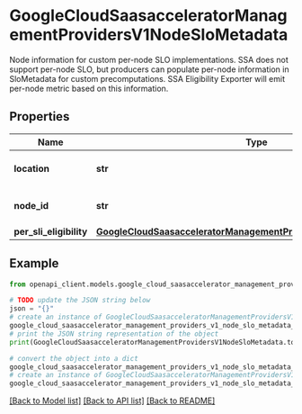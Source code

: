 # GoogleCloudSaasacceleratorManagementProvidersV1NodeSloMetadata

Node information for custom per-node SLO implementations. SSA does not support per-node SLO, but producers can populate per-node information in SloMetadata for custom precomputations. SSA Eligibility Exporter will emit per-node metric based on this information.

## Properties

Name | Type | Description | Notes
------------ | ------------- | ------------- | -------------
**location** | **str** | The location of the node, if different from instance location. | [optional] 
**node_id** | **str** | The id of the node. This should be equal to SaasInstanceNode.node_id. | [optional] 
**per_sli_eligibility** | [**GoogleCloudSaasacceleratorManagementProvidersV1PerSliSloEligibility**](GoogleCloudSaasacceleratorManagementProvidersV1PerSliSloEligibility.md) |  | [optional] 

## Example

```python
from openapi_client.models.google_cloud_saasaccelerator_management_providers_v1_node_slo_metadata import GoogleCloudSaasacceleratorManagementProvidersV1NodeSloMetadata

# TODO update the JSON string below
json = "{}"
# create an instance of GoogleCloudSaasacceleratorManagementProvidersV1NodeSloMetadata from a JSON string
google_cloud_saasaccelerator_management_providers_v1_node_slo_metadata_instance = GoogleCloudSaasacceleratorManagementProvidersV1NodeSloMetadata.from_json(json)
# print the JSON string representation of the object
print(GoogleCloudSaasacceleratorManagementProvidersV1NodeSloMetadata.to_json())

# convert the object into a dict
google_cloud_saasaccelerator_management_providers_v1_node_slo_metadata_dict = google_cloud_saasaccelerator_management_providers_v1_node_slo_metadata_instance.to_dict()
# create an instance of GoogleCloudSaasacceleratorManagementProvidersV1NodeSloMetadata from a dict
google_cloud_saasaccelerator_management_providers_v1_node_slo_metadata_from_dict = GoogleCloudSaasacceleratorManagementProvidersV1NodeSloMetadata.from_dict(google_cloud_saasaccelerator_management_providers_v1_node_slo_metadata_dict)
```
[[Back to Model list]](../README.md#documentation-for-models) [[Back to API list]](../README.md#documentation-for-api-endpoints) [[Back to README]](../README.md)


